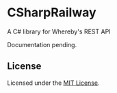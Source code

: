 # CSharpRailway
A C# library for Whereby's REST API

Documentation pending.

## License

Licensed under the [MIT License](https://github.com/FacioRatio/CSharpRailway/blob/master/LICENSE).